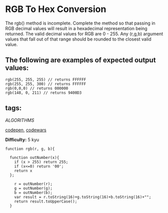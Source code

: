 # RGB To Hex Conversion
<p>The rgb() method is incomplete. Complete the method so that passing in RGB decimal values will result in a hexadecimal representation being returned. The valid decimal values for RGB are 0 - 255. Any (r,g,b) argument values that fall out of that range should be rounded to the closest valid value.</p>

## The following are examples of expected output values:
```
rgb(255, 255, 255) // returns FFFFFF
rgb(255, 255, 300) // returns FFFFFF
rgb(0,0,0) // returns 000000
rgb(148, 0, 211) // returns 9400D3
```
## tags:
_ALGORITHMS_

[codepen](https://codepen.io/), [codewars](https://www.codewars.com/users/Bizhev)<br>

**Difficulty:** 5 kyu
```
function rgb(r, g, b){

  function outNumber(x){
    if (x > 255) return 255;
    if (x<=0) return '00'; 
    return x
  };

    r = outNumber(r);
    g = outNumber(g);
    b = outNumber(b);   
    var result = r.toString(16)+g.toString(16)+b.toString(16)+"";
    return result.toUpperCase();
  } 
```
